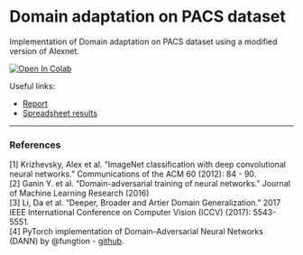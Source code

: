 # Domain adaptation on PACS dataset
Implementation of Domain adaptation on PACS dataset using a modified version of Alexnet.

[![Open In Colab](https://colab.research.google.com/assets/colab-badge.svg)](https://colab.research.google.com/drive/1d05ErjIoe4qO3AH9x9qO6YIi_XcV1paT?usp=sharing)

Useful links: 
- [Report](/report.pdf)
- [Spreadsheet results](https://docs.google.com/spreadsheets/d/1uLhNkXpfvKClKMzDB2up0mOgv7D9yjEpBaQuIOw4xbw)


---

### References

[1] Krizhevsky, Alex et al. “ImageNet classification with deep convolutional neural networks.” Communications of the ACM 60 (2012): 84 - 90.<br>
[2] Ganin Y. et al. “Domain-adversarial training of neural networks.” Journal of Machine Learning Research (2016)<br>
[3] Li, Da et al. “Deeper, Broader and Artier Domain Generalization.” 2017 IEEE International Conference on Computer Vision (ICCV) (2017): 5543-5551.<br>
[4] PyTorch implementation of Domain-Adversarial Neural Networks (DANN) by @fungtion - [github](https://github.com/fungtion/DANN).
